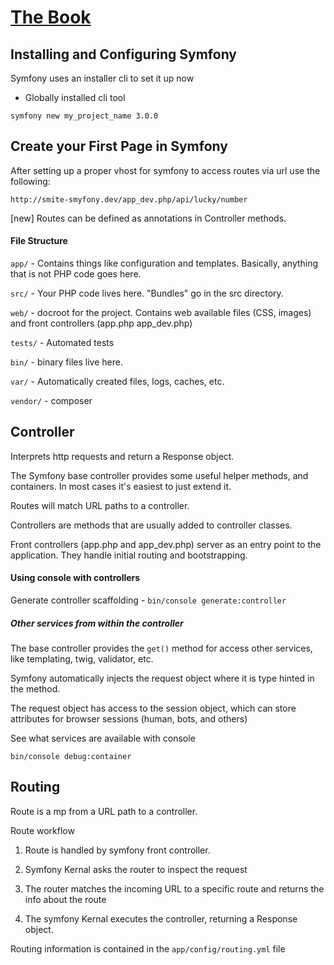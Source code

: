 # [The Book](https://symfony.com/doc/current/book/index.html)

## Installing and Configuring Symfony

Symfony uses an installer cli to set it up now

* Globally installed cli tool

`symfony new my_project_name 3.0.0`

## Create your First Page in Symfony

After setting up a proper vhost for symfony to access routes via url use the following: 

`http://smite-smyfony.dev/app_dev.php/api/lucky/number`

[new] Routes can be defined as annotations in Controller methods.

#### File Structure

`app/` - Contains things like configuration and templates. Basically, anything that is not PHP code goes here.

`src/` - Your PHP code lives here. "Bundles" go in the src directory.

`web/` - docroot for the project. Contains web available files (CSS, images) and front controllers (app.php app_dev.php)

`tests/` - Automated tests

`bin/` - binary files live here.

`var/` - Automatically created files, logs, caches, etc.

`vendor/` - composer 

## Controller

Interprets http requests and return a Response object.

The Symfony base controller provides some useful helper methods, and containers. In most cases it's easiest to just extend it. 

Routes will match URL paths to a controller.

Controllers are methods that are usually added to controller classes.

Front controllers (app.php and app_dev.php) server as an entry point to the application. They handle initial routing and bootstrapping.

#### Using console with controllers

Generate controller scaffolding - `bin/console generate:controller`

##### Other services from within the controller

The base controller provides the `get()` method for access other services, like templating, twig, validator, etc.

Symfony automatically injects the request object where it is type hinted in the method.

The request object has access to the session object, which can store attributes for browser sessions (human, bots, and others)

See what services are available with console

`bin/console debug:container`

## Routing

Route is a mp from a URL path to a controller.

Route workflow

1) Route is handled by symfony front controller.

2) Symfony Kernal asks the router to inspect the request

3) The router matches the incoming URL to a specific route and returns the info about the route

4) The symfony Kernal executes the controller, returning a Response object.

Routing information is contained in the `app/config/routing.yml` file

